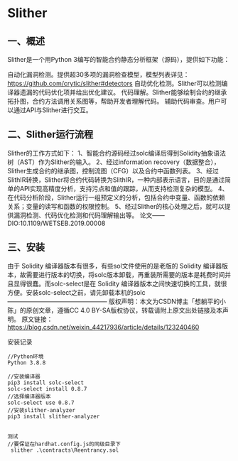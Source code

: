# Slither

## 一、概述

Slither是一个用Python 3编写的智能合约静态分析框架（源码），提供如下功能：

自动化漏洞检测。提供超30多项的漏洞检查模型，模型列表详见：https://github.com/crytic/slither#detectors
自动优化检测。Slither可以检测编译器遗漏的代码优化项并给出优化建议。
代码理解。Slither能够绘制合约的继承拓扑图，合约方法调用关系图等，帮助开发者理解代码。
辅助代码审查。用户可以通过API与Slither进行交互。

## 二、Slither运行流程

Slither的工作方式如下：
1、智能合约源码经过solc编译后得到Solidity抽象语法树（AST）作为Slither的输入。
2、经过information recovery（数据整合），Slither生成合约的继承图，控制流图（CFG）以及合约中函数列表。
3、经过SlithIR转换，Slither将合约代码转换为SlithIR，一种内部表示语言，目的是通过简单的API实现高精度分析，支持污点和值的跟踪，从而支持检测复杂的模型。
4、在代码分析阶段，Slither运行一组预定义的分析，包括合约中变量、函数的依赖关系；变量的读写和函数的权限控制。
5、经过Slither的核心处理之后，就可以提供漏洞检测、代码优化检测和代码理解输出等。
论文——DIO:10.1109/WETSEB.2019.00008

## 三、安装

由于 Solidity 编译器版本有很多，有些sol文件使用的是老版的 Solidity 编译器版本，故需要进行版本的切换，将solc版本卸载，再重装所需要的版本是耗费时间并且显得很蠢。而solc-select是在 Solidity 编译器版本之间快速切换的工具，就很方便。安装solc-select之前，请先卸载本机的solc
————————————————
版权声明：本文为CSDN博主「想躺平的小陈」的原创文章，遵循CC 4.0 BY-SA版权协议，转载请附上原文出处链接及本声明。
原文链接：https://blog.csdn.net/weixin_44217936/article/details/123240460



安装记录

```
//Python环境
Python 3.8.8

//安装编译器
pip3 install solc-select
solc-select install 0.8.7
//选择编译器版本
solc-select use 0.8.7
//安装slither-analyzer
pip3 install slither-analyzer


测试 
//要保证在hardhat.config.js的同级目录下
 slither .\contracts\Reentrancy.sol
```

